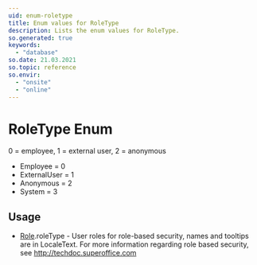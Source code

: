 ```yaml
---
uid: enum-roletype
title: Enum values for RoleType
description: Lists the enum values for RoleType.
so.generated: true
keywords:
  - "database"
so.date: 21.03.2021
so.topic: reference
so.envir:
  - "onsite"
  - "online"
---
```


# RoleType Enum

0 = employee, 1 = external user, 2 = anonymous

* Employee = 0
* ExternalUser = 1
* Anonymous = 2
* System = 3

## Usage

* [Role](../role.md).roleType - User roles for role-based security, names and tooltips are in LocaleText. For more information regarding role based security, see http://techdoc.superoffice.com
